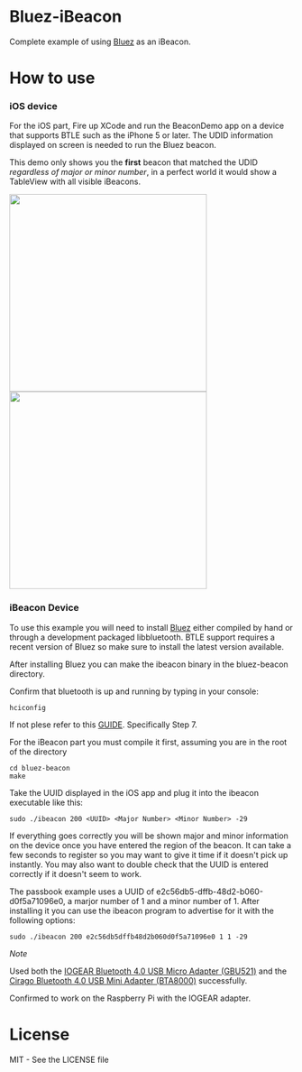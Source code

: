 Bluez-iBeacon
=============

Complete example of using [Bluez](http://www.bluez.org/) as an iBeacon.

How to use
==========

### iOS device


For the iOS part, Fire up XCode and run the BeaconDemo app on a device that supports BTLE such
as the iPhone 5 or later. The UDID information displayed on screen is needed to run
the Bluez beacon.

This demo only shows you the <strong>first</strong> beacon that matched the UDID <em>regardless of major or minor number</em>, in a perfect world it would show a TableView with all visible iBeacons.

<img src="http://i.imgur.com/G3EACo5.png"  height="350">
<img src="http://i.imgur.com/29uLNvs.png"  height="350">

### iBeacon Device
To use this example you will need to install [Bluez](http://www.bluez.org/)
either compiled by hand or through a development packaged libbluetooth. BTLE
support requires a recent version of Bluez so make sure to install the latest
version available.

After installing Bluez you can make the ibeacon binary in the bluez-beacon
directory.

Confirm that bluetooth is up and running by typing in your console:
```
hciconfig
```

If not plese refer to this [GUIDE](http://developer.radiusnetworks.com/2013/10/09/how-to-make-an-ibeacon-out-of-a-raspberry-pi.html). Specifically Step 7.

For the iBeacon part you must compile it first, assuming you are in the root of the directory
```
cd bluez-beacon
make
```
Take the UUID displayed in the iOS app and plug it into the ibeacon executable like this:

```
sudo ./ibeacon 200 <UUID> <Major Number> <Minor Number> -29
```

If everything goes correctly you will be shown major and minor information on the device once you
have entered the region of the beacon. It can take a few seconds to register
so you may want to give it time if it doesn't pick up instantly. You may also
want to double check that the UUID is entered correctly if it doesn't seem to
work.

The passbook example uses a UUID of e2c56db5-dffb-48d2-b060-d0f5a71096e0, a
marjor number of 1 and a minor number of 1. After installing it you can use
the ibeacon program to advertise for it with the following options:

```
sudo ./ibeacon 200 e2c56db5dffb48d2b060d0f5a71096e0 1 1 -29
```

*Note*

Used both the [IOGEAR Bluetooth 4.0 USB Micro Adapter (GBU521)](http://www.amazon.com/dp/B007GFX0PY)
and the [Cirago Bluetooth 4.0 USB Mini Adapter (BTA8000)](http://www.amazon.com/dp/B0090I9NRE) successfully.

Confirmed to work on the Raspberry Pi with the IOGEAR adapter. 

License
=======

MIT - See the LICENSE file
